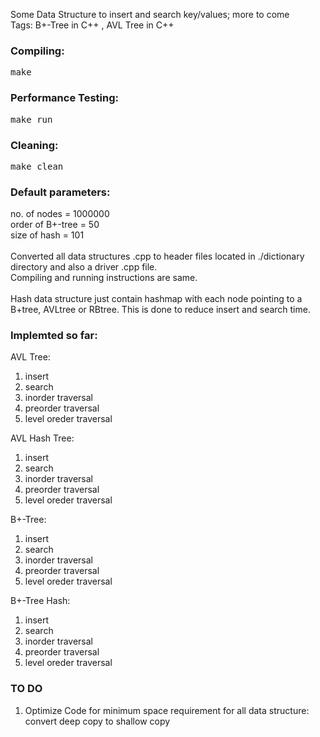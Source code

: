 Some Data Structure to insert and search key/values; more to come <br>
Tags: B+-Tree in C++ , AVL Tree in C++
<h3>Compiling: </h3>
<pre>make</pre>
<h3>Performance Testing:</h3>
<pre>make run</pre>
<h3>Cleaning:</h3>
<pre>make clean</pre>
<h3>Default parameters: </h3>
no. of nodes = 1000000<br>
order of B+-tree = 50<br>
size of hash = 101
<br><br>
Converted all data structures .cpp to header files located in ./dictionary directory and also a driver .cpp file.<br>
Compiling and running instructions are same.<br><br>
Hash data structure just contain hashmap with each node pointing to a B+tree, AVLtree or RBtree. This is done to reduce insert and search time.

<h3>Implemted so far: </h3>
  AVL Tree:
    <ol>
      <li>insert</li>
      <li>search</li>
      <li>inorder traversal</li>
      <li>preorder traversal</li>
      <li>level oreder traversal</li>
    </ol>
  AVL Hash Tree:
    <ol>
      <li>insert</li>
      <li>search</li>
      <li>inorder traversal</li>
      <li>preorder traversal</li>
      <li>level oreder traversal</li>
    </ol>
  B+-Tree:
    <ol>
      <li>insert</li>
      <li>search</li>
      <li>inorder traversal</li>
      <li>preorder traversal</li>
      <li>level oreder traversal</li>
    </ol>
  B+-Tree Hash:
    <ol>
      <li>insert</li>
      <li>search</li>
      <li>inorder traversal</li>
      <li>preorder traversal</li>
      <li>level oreder traversal</li>
    </ol>
<h3>TO DO</h3>
  <ol>
    <li>Optimize Code for minimum space requirement for all data structure: convert deep copy to shallow copy</li>
  </ol>
